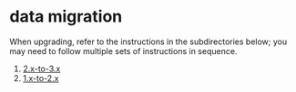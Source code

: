 # data migration

When upgrading, refer to the instructions in the subdirectories below; you may need to follow multiple sets of instructions in sequence.

1. [2.x-to-3.x](2.x-to-3.x)
1. [1.x-to-2.x](1.x-to-2.x)

